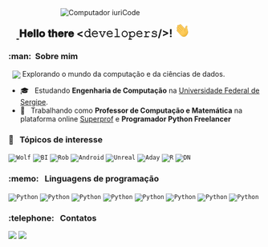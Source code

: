 <html>
<img src="https://raw.githubusercontent.com/MicaelliMedeiros/micaellimedeiros/master/image/computer-illustration.png" min-width="400px" max-width="400px" width="400px" align="right" alt="Computador iuriCode">
<p align="left">
<h2><a id="user-content--𝐇𝐞𝐥𝐥𝐨-𝐭𝐡𝐞𝐫𝐞-𝐟𝐞𝐥𝐥𝐨𝐰-𝚍𝚎𝚟𝚎𝚕𝚘𝚙𝚎𝚛𝚜-" class="anchor" aria-hidden="true" href="#-𝐇𝐞𝐥𝐥𝐨-𝐭𝐡𝐞𝐫𝐞-𝐟𝐞𝐥𝐥𝐨𝐰-𝚍𝚎𝚟𝚎𝚕𝚘𝚙𝚎𝚛𝚜-">
<svg class="octicon octicon-link" viewBox="0 0 16 16" version="1.1" width="16" height="16" aria-hidden="true">
</svg>
</a> 
<strong>𝐇𝐞𝐥𝐥𝐨 𝐭𝐡𝐞𝐫𝐞 &lt;𝚍𝚎𝚟𝚎𝚕𝚘𝚙𝚎𝚛𝚜/&gt;! </strong>
<a href="#"><img src="https://github.com/ABSphreak/ABSphreak/raw/master/gifs/Hi.gif" width="30px" style="max-width:100%;"></a></h2>
</p>
<p align="left"> 
  <h3> :man: &nbsp;Sobre mim </h3>

&nbsp;  <a href="#" alt="Dados">
<img src="https://www.globaltec.com.br/wp-content/uploads/2021/01/5ab1a21aaafa93397c0d6eedcb24731e-computer-laptop-icon-by-vexels.png" width="30px" align='center'></a> Explorando o mundo da computação e da ciências de dados.
- 🎓 &nbsp; Estudando **Engenharia de Computação** na <a href="https://www.ufs.br">Universidade Federal de Sergipe</a>.
- 💼 &nbsp; Trabalhando como **Professor de Computação e Matemática** na plataforma online <a href="https://www.superprof.com.br/">Superprof</a> e **Programador Python Freelancer**

</p>
<h3> 🤔 &nbsp; Tópicos de interesse </h3>
 <code><img height="30" src="https://img.shields.io/badge/-Wolfram%20Alpha-171615?style=flat&logo=Wolfram&logoColor=red&color=262673" alt="Wolf"/></code>
  <code><img height="30" src="https://img.shields.io/badge/-Power%20BI-171615?style=flat&logo=Power%20BI&color=262673" style="borderRadius=9000px 30px;" alt="BI"/></code>
  <code><img height="30" src="https://img.shields.io/badge/-Robotics-171615?style=flat&logo=Instructables&logoColor=yellow&color=262673" alt="Rob"/></code>
    <code><img height="30" src="https://img.shields.io/badge/-Mobile%20Dev.-171615?style=flat&logo=Android&color=262673" alt="Android"/></code>
    <code><img height="30" src="https://img.shields.io/badge/-Game%20Dev.-171615?style=flat&logo=Unreal%20Engine&color=262673" alt="Unreal"/></code>
    <code><img height="30" src="https://img.shields.io/badge/-Hackaday-171615?style=flat&logo=Hackaday&color=262673" alt="Aday"/></code>
    <code><img height="30" src="https://img.shields.io/badge/-R-171615?style=flat&logo=R&logoColor=blue&color=262673" alt="R"/></code>
    <code><img height="30" src="https://img.shields.io/badge/-Design%20Patterns-171615?style=flat&logo=Designer%20News&color=262673" alt="DN"/></code>
    
<h3> :memo: &nbsp; Linguagens de programação </h3>

   <code><img height="30" src="https://img.shields.io/badge/-Python-171615?style=flat&logo=Python&color=262673" alt="Python"/></code>
   <code><img height="30" src="https://img.shields.io/badge/-Javascript-171615?style=flat&logo=Javascript&color=262673" alt="Python"/></code>
   <code><img height="30" src="https://img.shields.io/badge/-Java-171615?style=flat&logo=Java&color=262673" alt="Python"/></code>
   <code><img height="30" src="https://img.shields.io/badge/-HTML5-171615?style=flat&logo=HTML5&color=262673" alt="Python"/></code>
   <code><img height="30" src="https://img.shields.io/badge/-CSharp-171615?style=flat&logo=C%20Sharp&color=262673" alt="Python"/></code>
   <code><img height="30" src="https://img.shields.io/badge/-C-171615?style=flat&logo=C&logoColor=blue&color=262673" alt="Python"/></code>
   <code><img height="30" src="https://img.shields.io/badge/-Delphi-171615?style=flat&logo=Delphi&logoColor=red&color=262673" alt="Python"/></code>
   <code><img height="30" src="https://img.shields.io/badge/-VBA-171615?style=flat&logo=Microsoft%20Excel&color=262673" alt="Python"/></code>


<p align="left">
  <h3> :telephone: &nbsp; Contatos</h3>
</p>
<p align="left">
  <a address="mailto:eduardo92005@gmail.com" alt="Gmail">
  <img height=30 src="https://img.shields.io/badge/-Gmail-FF0000?style=flat-square&labelColor=FF0000&logo=gmail&logoColor=white&link=eduardo92005@gmail.com" /></a>

  <a href="https://www.linkedin.com/in/carlos-eduardo-silva-4a5b59204/" alt="Linkedin">
  <img height=30 src="https://img.shields.io/badge/-Linkedin-0e76a8?style=flat-square&logo=Linkedin&logoColor=white&link=https://www.linkedin.com/in/carlos-eduardo-silva-4a5b59204/" /></a>

</p>
</html>
